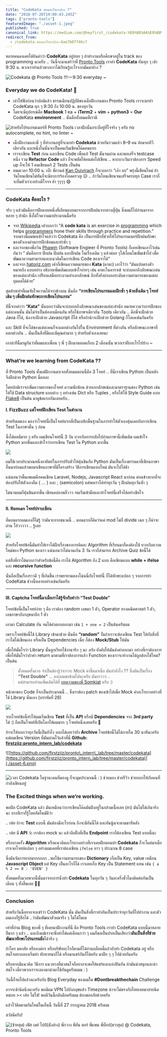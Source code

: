 ```yaml
---
title: "CodeKata สอนอะไรเราบ้าง ?"
date: "2018-07-26T19:00:43.245Z"
tags: ["pronto-tools"]
featuredImage: "./asset-1.jpeg"
published: true
canonical_link: https://medium.com/@heyfirst_/codekata-%E0%B8%AA%E0%B8%AD%E0%B8%99%E0%B8%AD%E0%B8%B0%E0%B9%84%E0%B8%A3%E0%B9%80%E0%B8%A3%E0%B8%B2%E0%B8%9A%E0%B9%89%E0%B8%B2%E0%B8%87-4ae7b07746c7
redirect_from:
  - /codekata-สอนอะไรเราบ้าง-4ae7b07746c7
---
```


หลายคนคงเคยได้ยินคำว่า **CodeKata** อยู่บ่อย ๆ ถ้าทำงานหรือศึกษาอยู่ใน track ของ programming นะครับ .. วันนี้จะมาแชร์ว่าที่ [Pronto Tools](https://prontotools.io) เราทำ **CodeKata** กันทุก ๆ เช้า 9:30 น. พวกเราทำแล้วพวกเราได้เรียนรู้อะไรจากมันมาบ้าง ?

![Codekata @ Pronto Tools !!! — 9:30 everyday ~](./asset-1.jpeg)

### Everyday we do CodeKata! 🎯

-   เล่าให้ฟังก่อนว่าปกติแล้ว ธรรมเนียนปฏิบัติของเด็กฝึกงานของ Pronto Tools เราจะมาทำ CodeKata ทุก ๆ 9:30 ถึง 10:00 น. ของทุกวัน
-   โดยจะมีอุปกรณ์คือ **Macbook** 1 ea + **iTerm2** + **vim** + **python3** = **Our** CodeKata **environment** .. นั่นคือทั้งหมดที่เรามี

![สำหรับโปรแกรมเมอร์ที่ Pronto Tools เวลาฝึกนั้นกระบี่อยู่ที่ใจจริง ๆ ครับ no autocomplete, no hint, no linter ~](./asset-2.png)

-   เด็กฝึกงานและพี่ ๆ ที่ทำงานอยู่ที่จะมาทำ **Codekata** ด้วยกันรวมแล้ว 8–9 คน ล้อมจอทีวีเดียวกัน และหนึ่งในนั้นจะเป็นคนเริ่มเขียนโค๊ดคนแรก
-   เราจะเขียน​ **Test** ก่อน และเขียน Code เพื่อแก้ Test นั้นจนผ่าน และพอเสร็จ testcase หนึ่ง รวม **Refactor Code** แล้ว ก็จะพลัดให้คนต่อไปเขียน .. หากบางวันเราต้องการ Speed up ก็จะให้ 1 คนเขียนแก้ 2 Tests เป็นต้น
-   หมดเวลา 10:00 น. เป๊ะ พี่กานต์ [Kan Ouivirach](https://medium.com/u/6f6af3cc17e7) ก็จะบอกว่า “เอ๊า ลบ” พรุ่งนี้เขียนใหม่ ถ้าวันไหนเขียนไม่ทันก็จะมีอาการร้องโอดครวญ 😥 .. ถ้าวันไหนเขียนจนเสร็จครบทุก Case เราก็จะยิ้มหัวเราะอย่างดีใจจจ ฮ่า ๆๆๆๆ 😄

---

### CodeKata คืออะไร ?

จริง ๆ แล้วมันคือการฝึกแบบหนึ่งที่เลียนแบบมาจากการฝึกฝนจากทางญี่ปุ่น ซึ่งผมก็ไปอ่านมาจากหลาย ๆ สำนัก ซึ่งได้ใจความมาประมาณนี้ครับ

-   จาก [Wikipedia](https://en.wikipedia.org/wiki/Kata_%28programming%29) เค้าบอกว่า “A **code kata** is an exercise in [programming](https://en.wikipedia.org/wiki/Computer_programming "Computer programming") which helps [programmers](https://en.wikipedia.org/wiki/Programmer "Programmer") hone their skills through practice and repetition.”  
    จากตรงนี้ผมพอเข้าใจแล้วว่า Codekata คือ เป็นการฝึกที่ช่วยให้โปรแกรมเมอร์ฝึกฝนทักษะของตัวเองผ่านการฝึกซ้อมและทำซ้ำ ๆ
-   และจากของพี่ภวิน [Phawin](https://medium.com/u/3e43ec11084a) (Software Engieer ที่ Pronto Tools) ก็เคยเขียนเอาไว้เช่นกันว่า “ มันคือการ ฝึกฝน ฝึกฝน และฝึกฝน ในเรื่องเดิม ๆ แล้วค่อย ๆใส่เงื่อนไขเพิ่มเข้าไป เพื่อพัฒนาความสามารถและแนวคิดในการเขียน Code ของเราได้”
-   และจาก [hatoriz.com](https://hatoriz.com/2017/05/09/coding-dojo-%E0%B9%82%E0%B8%A3%E0%B8%87%E0%B8%9D%E0%B8%B6%E0%B8%81%E0%B8%A7%E0%B8%B4%E0%B8%8A%E0%B8%B2%E0%B8%82%E0%B8%AD%E0%B8%87-programmer/) เค้าก็เขียนความหมายของ **Kata** (คาตะ) เอาไว้ว่า “มันแปลตรงตัวหมายถึง แบบอย่าง อธิบายเพิ่มเติมแบบเข้าใจง่ายๆ เช่น คาตะในคาราเต้ จะบ่งบอกถึงลักษณะเด่นของแต่ละสำนัก เปรียบเสมือกระบวนท่าเอกลักษณ์ อีกทั้งยังบ่งบอกระดับความสามารถของแต่ละบุคคลได้ด้วย”

สุดท้ายเท่าที่ผมจับใจความได้จากข้างบน นั่นคือ **“การเขียนโปรแกรมและฝึกซ้ำ ๆ ด้วยสิ่งเดิม ๆ โจทย์เดิม ๆ เพื่อฝึกฝนทักษะการเขียนโปรแกรม”**

ทีนี้จากคำว่า “**Kata”** นั้นบอกว่ามันจะบ่งบอกถึงลักษณะเด่นของแต่ละสำนัก หมายความว่าการฝึกของแต่ละคนนั้น มันไม่จำเป็นต้องเหมือนกัน หรือใช้ภาษาเดียวกัน Tools เดียวกัน .. คือพี่จะฝึกด้วย Java ก็ได้, น้องจะฝึกด้วย Javascript ก็ได้ หรือถ้าน้าจะฝึกด้วย Golang ก็โอเคเช่นกันครับ

และ Skill ที่จะได้ของแต่ละคนก็จะแตกต่างกันไปใน Environment ที่ต่างกัน หรือลักษณะภาษาที่แตกต่างกัน .. นั่นเป็นสิ่งที่ดีและมีคุณค่ามาก ๆ สำหรับตัวเองเลยนะ

เอาล่ะทีนี้มาดูกันว่าที่ผมและเพื่อน ๆ พี่ ๆ ฝึกมาตลอดเกือบ 2 เดือนนั้น พวกเราฝึกอะไรไปบ้าง ~

---

### What’re we learning from CodeKata ??

ที่ Pronto Tools ตั้งแต่ฝึกงานมาเจอทั้งหมดตอนนี้คือ 3 โจทย์ .. ที่นี่เราเขียน Python เป็นหลักจึงฝึกด้วย Python นี่แหละ

โดยปกติเราจะเพิ่มความยากของโจทย์ ความซับซ้อน ด้วยเอกลักษณ์และมาตราฐานของ Python เช่น ให้ใช้ Data structure แบบต่าง ๆ อย่างเช่น Dict หรือ Tuples , หรือให้ใช้ Style Guide แบบ [Flake8](http://flake8.pycqa.org/en/latest/) เป็นต้น มาดูข้อแรกกันเลยครับ..

#### I. FizzBuzz แด่โจทย์ฝึกเขียน Test ในตำนาน

สำหรับผมเอง มองว่าโจทย์นี้เป็นโจทย์แรกที่เป็นเบสิกพื้นฐานในการทำให้ตัวเองคุ้นเคยกับการเขียน Test ในภาษานั้น ๆ ก่อน

ซึ่งได้ผลดีมาก ๆ ครับ ผมเขียนโจทย์นี้ 3 วัน บวกกับการกลับไปอ่านภาษานี้เพิ่มเติม ผมเข้าใจ Python มากขึ้นและเข้าใจว่าการเขียน Test ใน Python มากขึ้น

![](./asset-3.png)

ผมใช้เวลาประมาณหนึ่งอาทิตย์ในการปรับตัวให้คุ้นชินกับ Python มันเป็นเรื่องธรรมดาที่เขียนภาษาอื่นมาก่อนแล้วพอมาเขียนภาษาที่มีโครงสร้าง วิธีการเขียนแบบใหม่ มันจะไปได้ช้า

แน่นอนว่าพื้นเพผมคือคนเขียน Laravel, Nodejs, Javascript React มาก่อน ค่อนข้างยากที่จะต้องปรับให้ตัวเองลืม { … } และ ; (semicolon) แต่พอเราได้ทำทุกวัน ๆ ฝึกฝนทุกวันซ้ำ ๆ

ไม่นานผมก็คุ้นชินมากขึ้น เขียนคล่องพลิ้ววว จนเริ่มเข้ามือและทำโจทย์นี้เสร็จได้อย่างชิลใจ

---

#### II. Roman โจทย์ปราบเซียน

ที่ตอนแรกผมเองก็ไม่รู้ ว่ามันจะยากขนาดนี้ .. ตอนแรกก็คิดว่าแค่ mod ไม่ก็ divide เฉย ๆ ก็น่าจะผ่าน โอ้ววววว .. รู้เลย

![](./asset-4.png)

สำหรับโจทย์ข้อนี้มันทำให้เราได้ฝึกเรื่องของการคิดละ Algorithm ที่เรียนมาก็คงต้องใช้ บวกกับความใหม่ของ Python ของเรา แน่นอนว่าไม่นานเกิน 3 วัน เราก็สามารถ Archive Quiz ข้อนี้ได้

แต่สิ่งที่เราได้มากกว่าสำหรับข้อนี้คือ เราได้ Algorithm ถึง 2 แบบ คือเขียนแบบ **while + ifelse** และ **recursive function**

นั่นถือเป็นเรื่องราวดี ๆ ที่เกิดขึ้น เราพยายามลองโน่นนี่กับโจทย์นี้ ก็ได้ทักษะแปลก ๆ จากการทำ CodeKata ช่วงนี้หลายอย่างเช่นกันครับ

---

#### III. Captcha โจทย์นี้มาเมื่อเราได้รู้จักกับคำว่า “Test Double”

โจทย์ข้อนี้เป็นโจทย์ง่าย ๆ คือ เราต้อง random เลขมา 1 ตัว, Operator ทางคณิตศาสตร์ 1 ตัว, เลขภาษาอังกฤษมาอีก 1 ตัว

เอามา Calculate กัน จนได้คำตอบออกมา เช่น `1 + one = 2` เป็นต้นครับผม

เพราะโจทย์ข้อนี้ใช้ Library เข้ามาช่วย นั่นคือ **“random”** งั้นถ้าเราจะต้องเขียน Test ให้กับสิ่งที่เราไม่ได้เขียนเอง หรือเป็น Dependencies เนี่ย ก็ต้อง **Mock/Stub** ให้มัน

เพื่อให้มั่นใจว่า Library นั้นถูกเรียกใช้งานจริง ๆ นะ _หรือ_ บังคับให้มันส่งค่าออกมา อย่างที่เราต้องการ เพื่อให้มั่นใจว่าถ้าค่า return มาตามที่เราต้องการแล้ว Function ของเราจะทำงานได้ถูกต้องใช่ไหม? เป็นต้น

> ทั้งหมดทั้งมวล จำเป็นต้องรู้ว่าเราจะ Mock ค่าขึ้นมาเนี่ย มันทำยังไง ?? ซึ่งมันเป็นเรื่อง **“Test Double”** … และผมขอข้ามไปนะครับ มันยาววว ..  
> แต่สามารถอ่านเพิ่มเติมได้ที่ [บทความของพี่ Somkiat](http://www.somkiat.cc/test-double-mock-stub-and-dummy/) ครับ :)

หน้าตาของ Code ก็จะเป็นประมาณนี้ .. ซึ่งเราต้อง patch ของเข้าไปเพื่อ Mock ค่าอะไรบางอย่างที่ใช้ Library นั่นเอง (บรรทัดที่ 28)

![](./asset-5.png)

จากโจทย์ข้อนี้ทำให้ผมเริ่มเขียน **Test** ที่เป็น **API** หรือมี **Dependencies** จาก **3rd party** ได้ :) ถือเป็นโจทย์ที่เปิดโลกให้ผมมาก ๆ โจทย์หนึ่งเลยครับ 🎉

ถ้าจะให้บอกว่าทุกวันนี้เป็นยังไง บอกได้เลยว่ายัง **Archive** โจทย์ข้อนี้ไม่ได้ภายใน 30 นาทีนะครับ แต่ผมเขียน Version ที่มันผ่านไว้แล้วที่นี่ **Github:** [**firstziiz:pronto\_intern\_lab/codekata**](https://github.com/firstziiz/pronto_intern_lab/tree/master/codekata)

![[https://github.com/firstziiz/pronto\_intern\_lab/tree/master/codekata](https://github.com/firstziiz/pronto_intern_lab/tree/master/codekata)](./asset-6.png)

---

![เวลา Codekata ในฐานะคนที่มองดู ก็จะมุมประมาณนี้ : ) ช่วยมอง ช่วยรีวิว ช่วยบอกให้กับคนที่กำลังเขียนอยู่](./asset-7.jpeg)

### The Excited things when we’re working.

พอฝึก CodeKata แล้ว มันเหมือนว่าการเขียนโค๊ดมันฝังอยู่ในกล้ามเนื้อเลย (ฮา) มันไม่ได้เกินจริงนะ บางทีเราก็รู้โดยอัตโนมัติว่า

.. เห้ย ถ้าจะ **Test** แบบนี้ มันต้องมีอะไรก่อน ถึงจะมีอันนี้ได้ และอันนู้นจะตามมาทีหลัง

.. เห้ย มี **API** ว่ะ เราต้อง mock นะ แล้วอีกฝั่งที่เป็น **Endpoint** เราก็ต้องเขียน Test แบบนี้นะ

หรือบางครั้ง **Algorithm** หรือแนวคิดอะไรบางอย่างที่เราเคยฝึกตอนทำ **Codekata** ก็จะโผล่มาเมื่อเราเจอโจทย์แปลก ๆ อย่างผมเคยที่เราต้องเขียน `ifelse` ยาว ๆ ประมาณ 8 case

ซึ่งมันจัดการยากมากกกกก ..พอใช้ความสามารถของ **Dictionary** เก็บเป็น Key, value เหมือน **Javascript Object** แต่ Key เป็นอะไรก็ได้ เราเลยเก็บ Key เป็น Statement แทน เช่น `{ a % 2 == 0 : 'EVEN' }`

ทั้งหมดทั้งมวลพวกนี้นั้นมาจากการนั่งทำ **Codekata** ในทุกวัน ๆ วันละครึ่งชั่วโมงติดต่อกันเป็นเดือน ๆ ทั้งสิ้นเลย 👍🏻

---

### Conclusion

สำหรับวันนี้อยากจะแชร์ว่า CodeKata นั้น มันเป็นสิ่งที่เราทำกันเป็นประจำทุกวันที่ไปทำงาน และตัวผมเองก็รู้สึกได้ ..ว่ามันพัฒนาตัวผมจริง ๆ ไม่ได้โมเม

เท่าที่อ่าน Blog ของพี่ ๆ ที่เคยมาฝึกงานที่นี่ คือ Pronto Tools เราทำ CodeKata แบบนี้มาหลายปีมาก ๆ แล้ว .. และถึงแม้เราจะพึ่งทำได้แค่เดือนกว่า ๆ ผมก็ขอเป็นปากเป็นเสียงว่า**มันเป็นสิ่งที่ช่วยพัฒนาทักษะโปรแกรมมิ่ง**ได้จริง ๆ

ถ้าใคร มหาลัย หรือองค์กร หรือบริษัทอะไรก็ตามที่ได้อ่านบล็อคนี้แล้วยังทำ Codekata อยู่ หรือสนใจอยากลองเริ่มทำ ทักทายมาก็ได้ หรือมาแชร์กันก็ได้ครับ มาฝึก ๆ ๆ ไปด้วยกันครับ

หรือหากมีแนวคิด วิธีการ แนวทางที่น่าสนใจก็อยากจะขอให้แชร์และแบ่งปันกัน ถ้ามันน่าสนุกและน่าสนใจ เดี๋ยวพวกเราจะลองมานำมาใช้กันดูครับผมม : )

วันนี้ก็จบไปแล้วนะครับกับ Blog Everyday ของผมใน **#Dontbreakthechain** Challenge



อาจจะช้านิดนึงนะครับ พอดีผม VPN ไปอังกฤษแล้ว Timezone น่าจะไม่ตรงกับไทยเลยมาสายนิดหน่อย >< เอ้ย ไม่ใช่! พอดีวันนี้กลับดึกครับผม ต้องขออภัยด้วยครับ

แล้วไว้ติดตามกันใหม่ในเย็นนี้ วันนี้ที่ 27 กรกฏาคม 2018 ครับผม

สวัสดีครับ!

![(ซ้ายสุด) เฟิส เมย์ ไปป์(นั่งล่าง) พี่กวาง พี่อัน ตอร์ พี่แพน พี่ป๊อป(ขวาสุด) @ Codekata, Pronto Tools](./asset-8.jpeg)
